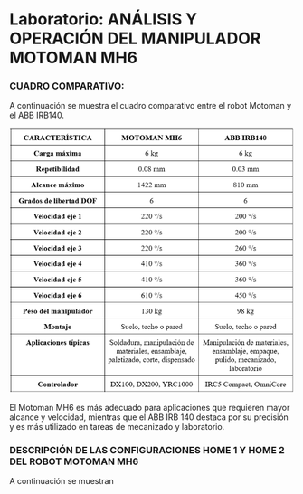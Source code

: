 # Laboratorio: ANÁLISIS Y OPERACIÓN DEL MANIPULADOR MOTOMAN MH6

### CUADRO COMPARATIVO:

A continuación se muestra el cuadro comparativo entre el robot Motoman y el ABB IRB140.

![](https://github.com/ayromerod/Lab_Motoman_MH6/blob/main/Figuras/CuadroComparativo.PNG?raw=true)

El Motoman MH6 es más adecuado para aplicaciones que requieren mayor alcance y velocidad, mientras que el ABB IRB 140 destaca por su precisión y es más utilizado en tareas de mecanizado y laboratorio.

### DESCRIPCIÓN DE LAS CONFIGURACIONES HOME 1 Y HOME 2 DEL ROBOT MOTOMAN MH6

A continuación se muestran 

